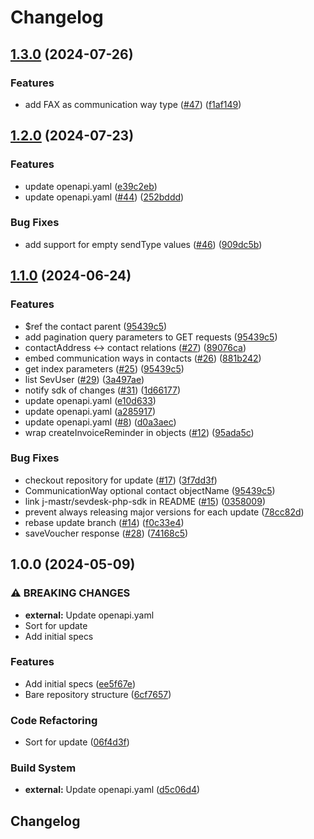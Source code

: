 # Changelog

## [1.3.0](https://github.com/j-mastr/sevdesk-api/compare/v1.2.0...v1.3.0) (2024-07-26)


### Features

* add FAX as communication way type ([#47](https://github.com/j-mastr/sevdesk-api/issues/47)) ([f1af149](https://github.com/j-mastr/sevdesk-api/commit/f1af1498aedaaebb8cbb76e43f4df47cf82bc892))

## [1.2.0](https://github.com/j-mastr/sevdesk-api/compare/v1.1.0...v1.2.0) (2024-07-23)


### Features

* update openapi.yaml ([e39c2eb](https://github.com/j-mastr/sevdesk-api/commit/e39c2ebe23628f0697496f987dfe4eb6464dcf89))
* update openapi.yaml ([#44](https://github.com/j-mastr/sevdesk-api/issues/44)) ([252bddd](https://github.com/j-mastr/sevdesk-api/commit/252bddd7659d6df5f317541d6b812e9ed225c64b))


### Bug Fixes

* add support for empty sendType values ([#46](https://github.com/j-mastr/sevdesk-api/issues/46)) ([909dc5b](https://github.com/j-mastr/sevdesk-api/commit/909dc5bf5c9f955fc109eb86933c705adec7d3dd))

## [1.1.0](https://github.com/j-mastr/sevdesk-api/compare/v1.0.0...v1.1.0) (2024-06-24)


### Features

* $ref the contact parent ([95439c5](https://github.com/j-mastr/sevdesk-api/commit/95439c5fe4c90ed31f95ab56d0c11ee1eeb174ed))
* add pagination query parameters to GET requests ([95439c5](https://github.com/j-mastr/sevdesk-api/commit/95439c5fe4c90ed31f95ab56d0c11ee1eeb174ed))
* contactAddress &lt;-&gt; contact relations ([#27](https://github.com/j-mastr/sevdesk-api/issues/27)) ([89076ca](https://github.com/j-mastr/sevdesk-api/commit/89076ca965bb46b358469f3238185d21a1aa4dbc))
* embed communication ways in contacts ([#26](https://github.com/j-mastr/sevdesk-api/issues/26)) ([881b242](https://github.com/j-mastr/sevdesk-api/commit/881b242aaf9f19e1c2c195e7e05274bfd4419fce))
* get index parameters ([#25](https://github.com/j-mastr/sevdesk-api/issues/25)) ([95439c5](https://github.com/j-mastr/sevdesk-api/commit/95439c5fe4c90ed31f95ab56d0c11ee1eeb174ed))
* list SevUser ([#29](https://github.com/j-mastr/sevdesk-api/issues/29)) ([3a497ae](https://github.com/j-mastr/sevdesk-api/commit/3a497ae7e32a8642be50c694ca89afbc5bfa1df1))
* notify sdk of changes ([#31](https://github.com/j-mastr/sevdesk-api/issues/31)) ([1d66177](https://github.com/j-mastr/sevdesk-api/commit/1d66177fe670772f811498e2caf28296edd3222d))
* update openapi.yaml ([e10d633](https://github.com/j-mastr/sevdesk-api/commit/e10d633ecec275b6451acf040c833b8465756c1c))
* update openapi.yaml ([a285917](https://github.com/j-mastr/sevdesk-api/commit/a2859171f5d75bcd058d4ec6002c303f6a957ec5))
* update openapi.yaml ([#8](https://github.com/j-mastr/sevdesk-api/issues/8)) ([d0a3aec](https://github.com/j-mastr/sevdesk-api/commit/d0a3aeca2189b1b9484fcee1d06cc294dd64f100))
* wrap createInvoiceReminder in objects ([#12](https://github.com/j-mastr/sevdesk-api/issues/12)) ([95ada5c](https://github.com/j-mastr/sevdesk-api/commit/95ada5c9c8a371117afc67e23a81d1c2c08b4d06))


### Bug Fixes

* checkout repository for update ([#17](https://github.com/j-mastr/sevdesk-api/issues/17)) ([3f7dd3f](https://github.com/j-mastr/sevdesk-api/commit/3f7dd3fc5de1575b5d9ab50f53e76db62ca7b8a7))
* CommunicationWay optional contact objectName ([95439c5](https://github.com/j-mastr/sevdesk-api/commit/95439c5fe4c90ed31f95ab56d0c11ee1eeb174ed))
* link j-mastr/sevdesk-php-sdk in README ([#15](https://github.com/j-mastr/sevdesk-api/issues/15)) ([0358009](https://github.com/j-mastr/sevdesk-api/commit/035800985e71b0100e11dbf52d3e5e8c726d6e2d))
* prevent always releasing major versions for each update ([78cc82d](https://github.com/j-mastr/sevdesk-api/commit/78cc82dd19d06e7b29532c4b9312dd545e14ae65))
* rebase update branch ([#14](https://github.com/j-mastr/sevdesk-api/issues/14)) ([f0c33e4](https://github.com/j-mastr/sevdesk-api/commit/f0c33e43a7386efcb5e9c2e66a4fa632ac7227c6))
* saveVoucher response ([#28](https://github.com/j-mastr/sevdesk-api/issues/28)) ([74168c5](https://github.com/j-mastr/sevdesk-api/commit/74168c5dac391fcfd3e4f1deefece987bf781e93))

## 1.0.0 (2024-05-09)


### ⚠ BREAKING CHANGES

* **external:** Update openapi.yaml
* Sort for update
* Add initial specs

### Features

* Add initial specs ([ee5f67e](https://github.com/j-mastr/sevdesk-api/commit/ee5f67ef5bfa96cf4b4de461ff7e38b8abf66f13))
* Bare repository structure ([6cf7657](https://github.com/j-mastr/sevdesk-api/commit/6cf76574769fbb2a55a9f59bd7d0009e9c1293f3))


### Code Refactoring

* Sort for update ([06f4d3f](https://github.com/j-mastr/sevdesk-api/commit/06f4d3f17279c9ab642ffb7eb286770f88ca1796))


### Build System

* **external:** Update openapi.yaml ([d5c06d4](https://github.com/j-mastr/sevdesk-api/commit/d5c06d48f83b3836d5838c0812e328084dd11ca3))

## Changelog
